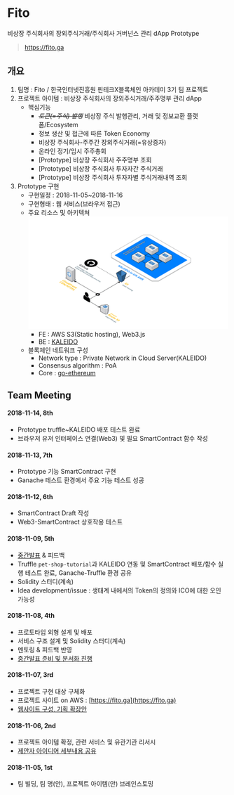 # Fito
 비상장 주식회사의 장외주식거래/주식회사 거버넌스 관리 dApp Prototype
 > https://fito.ga

## 개요
 1. 팀명 : Fito / 한국인터넷진흥원 핀테크X블록체인 아카데미 3기 팀 프로젝트
 2. 프로젝트 아이템 : 비상장 주식회사의 장외주식거래/주주명부 관리 dApp
    - 핵심기능
      - ~~_토큰(=주식) 발행_~~ 비상장 주식 발행관리, 거래 및 정보교환 플랫폼/Ecosystem
      - 정보 생산 및 접근에 따른 Token Economy
      - 비상장 주식회사-주주간 장외주식거래(=유상증자)
      - 온라인 정기/임시 주주총회
      - [Prototype] 비상장 주식회사 주주명부 조회
      - [Prototype] 비상장 주식회사 투자자간 주식거래
      - [Prototype] 비상장 주식회사 투자자별 주식거래내역 조회
 3. Prototype 구현
    - 구현일정 : 2018-11-05~2018-11-16
    - 구현형태 : 웹 서비스(브라우저 접근)
    - 주요 리소스 및 아키텍쳐
      ![](https://github.com/ZHyoKim/Fito/blob/master/docs/20181113_prototype_architecture.png)
      - FE : AWS S3(Static hosting), Web3.js
      - BE : [KALEIDO](https://kaleido.io)
    - 블록체인 네트워크 구성
      - Network type : Private Network in Cloud Server(KALEIDO)
      - Consensus algorithm : PoA
      - Core : [go-ethereum](https://github.com/ethereum/go-ethereum)
 
## Team Meeting

#### 2018-11-14, 8th
  - Prototype truffle~KALEIDO 배포 테스트 완료
  - 브라우저 유저 인터페이스 연결(Web3) 및 필요 SmartContract 함수 작성
#### 2018-11-13, 7th
  - Prototype 기능 SmartContract 구현
  - Ganache 테스트 환경에서 주요 기능 테스트 성공
#### 2018-11-12, 6th
  - SmartContract Draft 작성
  - Web3-SmartContract 상호작용 테스트
#### 2018-11-09, 5th
  - [중간발표](https://github.com/ZHyoKim/Fito/blob/master/docs/20181109_FITO%20%ED%8C%80%20%EC%A0%9C%EC%95%88%EC%84%9C%20demo%ED%8C%8C%EC%9D%BC.pdf) & 피드백
  - Truffle `pet-shop-tutorial`과 KALEIDO 연동 및 SmartContract 배포/함수 실행 테스트 완료, Ganache-Truffle 환경 공유
  - Solidity 스터디(계속)
  - Idea development/issue : 생태계 내에서의 Token의 정의와 ICO에 대한 오인 가능성
#### 2018-11-08, 4th
  - 프로토타입 외형 설계 및 배포
  - 서비스 구조 설계 및 Solidity 스터디(계속)
  - 멘토링 & 피드백 반영
  - [중간발표 준비 및 문서화 진행](https://docs.google.com/document/d/1EdmWTQI7Lh6pV84EyPcoDZrYv4G9eQUT37-lelq-Ho0/edit?usp=sharing)
#### 2018-11-07, 3rd
  - 프로젝트 구현 대상 구체화
  - 프로젝트 사이트 on AWS : [https://fito.ga](https://fito.ga)
  - [웹사이트 구성, 기획 확장안](https://github.com/tooget/Fito/blob/master/docs/20181107_%EC%84%A4%EA%B3%84.pdf)
#### 2018-11-06, 2nd
  - 프로젝트 아이템 확정, 관련 서비스 및 유관기관 리서시
  - [제안자 아이디어 세부내용 공유](https://github.com/tooget/Fito/blob/master/docs/20181106_%EA%B8%B0%EB%B3%B8%20%EC%95%84%EC%9D%B4%EB%94%94%EC%96%B4(%EC%95%88).md)
#### 2018-11-05, 1st
  - 팀 빌딩, 팀 명(안), 프로젝트 아이템(안) 브레인스토밍
